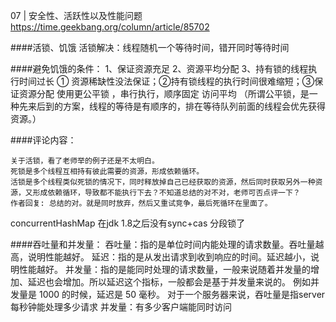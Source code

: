 07 | 安全性、活跃性以及性能问题
https://time.geekbang.org/column/article/85702

####活锁、饥饿
  活锁解决：线程随机一个等待时间，错开同时等待时间      
   
####避免饥饿的条件：
        1、保证资源充足
        2、资源平均分配
        3、持有锁的线程执行时间过长
    ① 资源稀缺性没法保证；②持有锁线程的执行时间很难缩短；③保证资源分配 使用更公平锁 ，串行执行，顺序固定 访问平均
    （所谓公平锁，是一种先来后到的方案，线程的等待是有顺序的，排在等待队列前面的线程会优先获得资源。）
  
  
  
####评论内容：  
   
    关于活锁，看了老师举的例子还是不太明白。
    死锁是多个线程互相持有彼此需要的资源，形成依赖循环。
    活锁是多个线程类似死锁的情况下，同时释放掉自己已经获取的资源，然后同时获取另外一种资源，又形成依赖循环，导致都不能执行下去？不知道总结的对不对，老师可否点评一下？
    作者回复: 总结的对。就是同时放弃，然后又重试竞争，最后死循环在里面了。
    
 concurrentHashMap 在jdk 1.8之后没有sync+cas 分段锁了      
 
 ####吞吐量和并发量：
       吞吐量：指的是单位时间内能处理的请求数量。吞吐量越高，说明性能越好。
       延迟：指的是从发出请求到收到响应的时间。延迟越小，说明性能越好。
       并发量：指的是能同时处理的请求数量，一般来说随着并发量的增加、延迟也会增加。所以延迟这个指标，一般都会是基于并发量来说的。
       例如并发量是 1000 的时候，延迟是 50 毫秒。
    对于一个服务器来说，吞吐量是指server每秒钟能处理多少请求
    并发量：有多少客户端能同时访问     